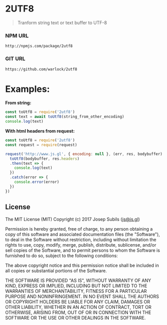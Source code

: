 2UTF8
===
> Tranform string text or text buffer to UTF-8

### NPM URL
```
http://npmjs.com/package/2utf8
```

### GIT URL
```
https://github.com/warlock/2utf8
```

# Examples:
**From string:**
```javascript
const toUtf8 = require('2utf8')
const text = await toUtf8(string_from_other_encoding)
console.log(text)
```

**With html headers from request:**
```javascript
const toUtf8 = require('2utf8')
const request = require(request)

request('http://www.js.gl', { encoding: null }, (err, res, bodybuffer) => {
  toUtf8(bodybuffer, res.headers)
  .then(text => {
    console.log(text)
  })
  .catch(error => {
    console.error(error)
  })
})
```

## License
The MIT License (MIT)
Copyright (c) 2017 Josep Subils (js@js.gl)

Permission is hereby granted, free of charge, to any person obtaining a copy of this software and associated documentation files (the "Software"), to deal in the Software without restriction, including without limitation the rights to use, copy, modify, merge, publish, distribute, sublicense, and/or sell copies of the Software, and to permit persons to whom the Software is furnished to do so, subject to the following conditions:

The above copyright notice and this permission notice shall be included in all copies or substantial portions of the Software.

THE SOFTWARE IS PROVIDED "AS IS", WITHOUT WARRANTY OF ANY KIND, EXPRESS OR IMPLIED, INCLUDING BUT NOT LIMITED TO THE WARRANTIES OF MERCHANTABILITY, FITNESS FOR A PARTICULAR PURPOSE AND NONINFRINGEMENT. IN NO EVENT SHALL THE AUTHORS OR COPYRIGHT HOLDERS BE LIABLE FOR ANY CLAIM, DAMAGES OR OTHER LIABILITY, WHETHER IN AN ACTION OF CONTRACT, TORT OR OTHERWISE, ARISING FROM, OUT OF OR IN CONNECTION WITH THE SOFTWARE OR THE USE OR OTHER DEALINGS IN THE SOFTWARE.
